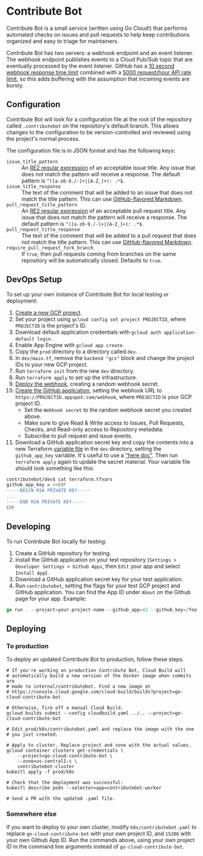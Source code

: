 # Contribute Bot

Contribute Bot is a small service (written using Go Cloud!) that performs
automated checks on issues and pull requests to help keep contributions
organized and easy to triage for maintainers.

Contribute Bot has two servers: a webhook endpoint and an event listener. The
webhook endpoint publishes events to a Cloud Pub/Sub topic that are eventually
processed by the event listener. GitHub has a
[10 second webhook response time limit][github-async] combined with a
[5000 request/hour API rate limit][github-ratelimit], so this adds buffering
with the assumption that incoming events are bursty.

[github-async]: https://developer.github.com/v3/guides/best-practices-for-integrators/#favor-asynchronous-work-over-synchronous
[github-ratelimit]: https://developer.github.com/v3/#rate-limiting

## Configuration

Contribute Bot will look for a configuration file at the root of the repository
called `.contributebot` on the repository's default branch. This allows changes
to the configuration to be version-controlled and reviewed using the project's
normal process.

The configuration file is in JSON format and has the following keys:

<dl>
  <dt><code>issue_title_pattern</code></dt>
  <dd>
    An <a href="https://golang.org/s/re2syntax">RE2 regular expression</a> of an
    acceptable issue title. Any issue that does not match the pattern will
    receive a response. The default pattern is
    <code>^([a-z0-9./-]+|[A-Z_]+): .*$</code>.
  </dd>
  <dt><code>issue_title_response</code></dt>
  <dd>
    The text of the comment that will be added to an issue that does not
    match the title pattern. This can use
    <a href="https://help.github.com/articles/about-writing-and-formatting-on-github/">GitHub-flavored Markdown</a>.
  </dd>
  <dt><code>pull_request_title_pattern</code></dt>
  <dd>
    An <a href="https://golang.org/s/re2syntax">RE2 regular expression</a> of an
    acceptable pull request title. Any issue that does not match the pattern will
    receive a response. The default pattern is
    <code>^([a-z0-9./-]+|[A-Z_]+): .*$</code>.
  </dd>
  <dt><code>pull_request_title_response</code></dt>
  <dd>
    The text of the comment that will be added to a pull request that does not
    match the title pattern. This can use
    <a href="https://help.github.com/articles/about-writing-and-formatting-on-github/">GitHub-flavored Markdown</a>.
  </dd>
  <dt><code>require_pull_request_fork_branch</code></dt>
  <dd>
    If <code>true</code>, then pull requests coming from branches on the same
    repository will be automatically closed. Defaults to <code>true</code>.
  </dd>
</dl>

## DevOps Setup

To set up your own instance of Contribute Bot for local testing or deployment:

1.  [Create a new GCP project][].
1.  Set your project using `gcloud config set project PROJECTID`, where
    `PROJECTID` is the project's ID.
1.  Download default application credentials with `gcloud auth
    application-default login`.
1.  Enable App Engine with `gcloud app create`.
1.  Copy the `prod` directory to a directory called `dev`.
1.  In `dev/main.tf`, remove the `backend "gcs"` block and change the project
    IDs to your new GCP project.
1.  Run `terraform init` from the new `dev` directory.
1.  Run `terraform apply` to set up the infrastructure.
1.  [Deploy the webhook][], creating a random webhook secret.
1.  [Create the GitHub application][], setting the webhook URL to
    `https://PROJECTID.appspot.com/webhook`, where `PROJECTID` is your GCP
    project ID.
    *   Set the `Webhook secret` to the random webhook secret you created above.
    *   Make sure to give Read &amp; Write access to Issues, Pull Requests,
        Checks, and Read-only access to Repository metadata.
    *   Subscribe to pull request and issue events.
1.  Download a GitHub application secret key and copy the contents into a new
    Terraform [variable file][] in the `dev` directory, setting the
    `github_app_key` variable. It's useful to use a ["here doc"][]. Then run
    `terraform apply` again to update the secret material. Your variable file
    should look something like this:

```bash
contributebot/dev$ cat terraform.tfvars
github_app_key = <<EOF
-----BEGIN RSA PRIVATE KEY-----
...
-----END RSA PRIVATE KEY-----
EOF
```

[Create a new GCP project]: https://console.cloud.google.com/projectcreate
[Create the GitHub application]: https://github.com/settings/apps/new
[Deploy the webhook]: webhook/README.md
["here doc"]: https://www.terraform.io/docs/configuration/syntax.html
[variable file]: https://www.terraform.io/docs/configuration/variables.html#variable-files

## Developing

To run Contribute Bot locally for testing:

1.  Create a GitHub repository for testing.
1.  Install the GitHub application on your test repository (`Settings >
    Developer Settings > Github Apps`, then `Edit` your app and select `Install
    App`).
1.  Download a GitHub application secret key for your test application.
1.  Run `contributebot`, setting the flags for your test GCP project and GitHub
    application. You can find the App ID under `About` on the Github page for
    your app. Example:

```go
go run . --project=your-project-name --github_app=42 --github_key=/foo.pem
```

## Deploying

### To production

To deploy an updated Contribute Bot to production, follow these steps.

```shell
# If you're working on production Contribute Bot, Cloud Build will
# automatically build a new version of the Docker image when commits are
# made to internal/contributebot. Find a new image at
# https://console.cloud.google.com/cloud-build/builds?project=go-cloud-contribute-bot

# Otherwise, fire off a manual Cloud Build.
gcloud builds submit --config cloudbuild.yaml ../.. --project=go-cloud-contribute-bot

# Edit prod/k8s/contributebot.yaml and replace the image with the one
# you just created.

# Apply to cluster. Replace project and zone with the actual values.
gcloud container clusters get-credentials \
    --project=go-cloud-contribute-bot \
    --zone=us-central1-c \
    contributebot-cluster
kubectl apply -f prod/k8s

# Check that the deployment was successful:
kubectl describe pods --selector=app=contributebot-worker

# Send a PR with the updated .yaml file.
```

### Somewhere else

If you want to deploy to your own cluster, modify `k8s/contributebot.yaml` to
replace `go-cloud-contribute-bot` with your own project ID, and `15206` with
your own Github App ID. Run the commands above, using your own project ID
in the command line arguments instead of `go-cloud-contribute-bot`.

